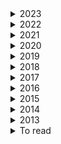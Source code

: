 <details><summary>  2023 </summary>

1. [How to avoid machine learning pitfalls: guide for academic researchers](https://arxiv.org/pdf/2108.02497.pdf)
2. [Should You Mask 15% in Masked Language Modeling?](https://arxiv.org/pdf/2202.08005.pdf) 10 Feb 2023
3. [The NLP Task Effectiveness of Long-Range Transformers](https://arxiv.org/pdf/2202.07856.pdf)  11 Feb 2023
4. [Learning Better Masking for Better Language Model Pre-training](https://arxiv.org/pdf/2208.10806.pdf) 25 May 2023
5. [LONGNET: Scaling Transformers to 1,000,000,000 Tokens](https://arxiv.org/pdf/2307.02486.pdf)  19 Jul 2023
6. [Exploring the Limits of Transfer Learning with a Unified Text-to-Text Transformer](https://arxiv.org/pdf/1910.10683.pdf) 9 Sep 2023
7. [RoFormer: Enhanced Transformer with Rotary Position Embedding](https://arxiv.org/pdf/2104.09864.pdf)  8 Nov 2023

</details>

<details><summary>  2022 </summary>

1. [Exploring Neural Models for Query-Focused Summarization](https://arxiv.org/pdf/2112.07637.pdf)   26 Apr 2022
2. [EXT5: TOWARDS EXTREME MULTI-TASK SCALING FOR TRANSFER LEARNING](https://arxiv.org/pdf/2111.10952.pdf)   29 Jan 2022
3. [cosFormer: Rethinking Softmax in Attention](https://arxiv.org/pdf/2202.08791.pdf) 17  Feb 2022
4. [The Efficiency Misnomer](https://arxiv.org/pdf/2110.12894.pdf)  6 Mar 2022  
5. [HIBRIDS: Attention with Hierarchical Biases for Structure-aware Long Document Summarization](https://arxiv.org/pdf/2203.10741.pdf)  21 Mar 2022
6. [On the Intrinsic and Extrinsic Fairness Evaluation Metrics for Contextualized Language Representations](https://arxiv.org/pdf/2203.13928.pdf)  25 March 2022
7. [Position Information in Transformers:An Overview](https://watermark.silverchair.com/coli_a_00445.pdf?token=AQECAHi208BE49Ooan9kkhW_Ercy7Dm3ZL_9Cf3qfKAc485ysgAAAzswggM3BgkqhkiG9w0BBwagggMoMIIDJAIBADCCAx0GCSqGSIb3DQEHATAeBglghkgBZQMEAS4wEQQMiF2pW3jmgMl_l_omAgEQgIIC7luPtILVeDT3W-cICJMGu285No_ZhMuCD6cytZDXtmJ9Zs188Vawlndp7-DDl2HpQeIV4ZtOEwLoSouGeRMqeZMbEqWD4yWRqivJWcQ6qtdWUTpNKyjsQtysX8x-wWU1GaNuh8PkKVXy7w4rZunjHkJTk7sSJ06kDwaGW-I8c8-cxf9gUcRhlCUJ-U8aCflPjW1W-wm8bTD9mndtg5vwHbTMpqvuzuoQ7aJBjgxXAJ6GE08RMP1wNGBmRvT_C3LkZnyBPBx1Xc7g0IeTMrVStOzpEdkJFGsZnj2X_8DyLm1mfrrwnNaY9FgRrYy0JMjYTCjIgnvuxuermAhoenRU0cISkaUm5wXxqUx6Qcen8Au1YT3sK-_uBIWrJdArhETEErtgvzkYLgsqyDs9V6wOBeFIFucodAbgZIcRu4CtUqPj82hqG-n9QxRsLVqCx76QIfzt53am20cwjZSpf4aef58Zv-d1XVhf0ON8O0CWZ8kZem5mlibAqaEebX5bzqipMfPL8Qt0BfyYYOvTXWT7ba6r4hl7UN246bAMVhIs1odMpJSnC8jbRk-_CeOawumwVVxYojp4hwjAhAa3wh8WsTGKG2QzlAbboHc5teZwrQqLXPuFM4pgU7IaeycgY5EQv_Qv4rJuByBZpuIekUIJbMgMhhu7ogr8qd9tYw-eEa-qab1KoXJaAktP1NzxExLfx55BJYuYMUy36Cv1kh2gJxfIHqHO4PI2UIBUUqu2WXDZpOVAKgEtuXKvNnxxJiUOx6T2aAHap1uAmDpn-D6OPcnMO_ttF8XHM9MX--F9NUxeVOo6o6gUni_MY_Ox0AGYk2Gg3efgrwjmgAAcvKlMIT9ka4Tu8BN_P5Gi-2LTi3CEdaBAHM1TFU_tr7H4XBTkXR2Zylk1bgS2xidTrUDOTJF1jqHwvNLOyGqADDr0tK_CFrODh74Fvrimy--oxwlvbbgI3NIuGABmw8XhExqmtzlJAzDwVqCgiqkuFx4xOg)  30 Mrch 2022
8. [LongT5: Efficient Text-To-Text Transformer for Long Sequences](https://arxiv.org/pdf/2112.07916.pdf)  3 May 2022
9. [Semantic Self-Segmentation for Abstractive Summarization of Long Documents in Low-Resource Regimes](https://www.semanticscholar.org/paper/Semantic-Self-Segmentation-for-Abstractive-of-Long-Moro-Ragazzi/4eb45f33446018175e266738be22f4d830ed697e)  28 June 2022
10. [An Empirical Survey on Long Document Summarization:Datasets, Models and Metrics](https://arxiv.org/pdf/2207.00939.pdf)  3 Jul 2022
11. [BLONDE: An Automatic Evaluation Metric for Document-level Machine Translation](https://arxiv.org/pdf/2103.11878.pdf) 5 jul 2022
12. [Scaling Laws vs Model Architectures:How does Inductive Bias Influence Scaling?](https://arxiv.org/pdf/2207.10551.pdf)  21 july 2022
13. [A Survey of Controllable Text Generation using Transformer-based Pre-trained Language Models](https://arxiv.org/pdf/2201.05337.pdf) 24 Aug 2023
14. [inearizing Transformer with Key-Value Memory Bank](https://arxiv.org/pdf/2203.12644.pdf)  13 Oct 2022
15. [STAR-Transformer: A Spatio-temporal Cross Attention Transformer for Human Action Recognition](https://arxiv.org/pdf/2210.07503.pdf)  14 Oct 2022
16. [Processing Long Legal Documents with Pre-trained Transformers: Modding LegalBERT and Longformer](https://aclanthology.org/2022.nllp-1.11.pdf)  2 November 2022
17. [Processing Long Legal Documents with Pre-trained Transformers:Modding LegalBERT and Longformer](https://arxiv.org/pdf/2211.00974.pdf) 10 Nov 2022
18. [RETHINKING ATTENTION WITH PERFORMERS](https://arxiv.org/pdf/2009.14794.pdf)   19 Nov 2022
19. [Transformer Language Models without Positional Encodings Still Learn Positional Information](https://arxiv.org/pdf/2203.16634.pdf) 5 Dec 2022
20. [CTRLsum: Towards Generic Controllable Text Summarization](https://aclanthology.org/2022.emnlp-main.396/) December 7-11, 2022
21. [A Length-Extrapolatable Transformer](https://arxiv.org/pdf/2212.10554.pdf)  20 Dec 2022
22. [Efficient Long-Text Understanding with Short-Text Models](https://arxiv.org/pdf/2208.00748.pdf) 27 Dec 2022

    
</details>

<details><summary>  2021 </summary>

1. [Big Bird: Transformers for Longer Sequences](https://arxiv.org/pdf/2007.14062.pdf) 8 Jan 2021
2. [Leveraging Passage Retrieval with Generative Models for Open Domain Question Answering](https://arxiv.org/pdf/2007.01282.pdf)  3 Feb 2021
3. [Efficient Attentions for Long Document Summarization](https://arxiv.org/pdf/2104.02112.pdf)   11 Apr 2021
4. [READTWICE: Reading Very Large Documents with Memories](https://arxiv.org/pdf/2105.04241.pdf)  11 May 2021
5. [Synthesizer: Rethinking Self-Attention for Transformer Models](https://arxiv.org/pdf/2005.00743.pdf) 24 May 2021
6. [Long-Span Summarization via Local Attention and Content Selection](https://arxiv.org/pdf/2105.03801.pdf)   29 May 2021
7. [Controllable Abstractive Dialogue Summarization with Sketch Supervision](https://arxiv.org/abs/2105.14064)  3 Jun 2021
8. [Poolingformer: Long document modeling with pooling attention](https://arxiv.org/pdf/2105.04371.pdf)  24 Oct 2022
4. [Switch transformers: Scaling to trillion parameter models with simple and efficient sparsity](https://arxiv.org/pdf/2101.03961.pdf)  ArXiv  11 January 2021
7. [Hierarchical Learning for Generation with Long Source Sequences](https://arxiv.org/pdf/2104.07545.pdf)  Published 15 April 2021
8. [Long-Span Summarization via Local Attention and Content Selection](https://arxiv.org/pdf/2105.03801.pdf)  8 May 2021
9. [HIBERT: Document Level Pre-training of Hierarchical Bidirectional Transformers for Document Summarization](https://arxiv.org/pdf/1905.06566.pdf) 16 May 2019
10. [Sliding Selector Network with Dynamic Memory for Extractive Summarization of Long Documents](https://aclanthology.org/2021.naacl-main.470.pdf) 
11. [Charformer: Fast character transformers via gradient-based subword tokenization](https://arxiv.org/pdf/2106.12672.pdf)  Published 23 June 2021
12. [Perceiver IO: A General Architecture for Structured Inputs & Outputs](https://arxiv.org/pdf/2107.14795.pdf)  30 July 2021
13. [Video Paragraph Captioning as a Text Summarization Task](https://aclanthology.org/2021.acl-short.9.pdf)  August 1–6, 2021
14. [CDLM: Cross-Document Language Modeling](https://arxiv.org/pdf/2101.00406.pdf)  2 Sep 2021
15. [Do Transformer Modifications Transfer Across Implementations and Applications?](https://arxiv.org/pdf/2102.11972.pdf)  10 Sep 2021 
16. [SHAPE: Shifted Absolute Position Embedding for Transformers](https://arxiv.org/pdf/2109.05644.pdf)   13 Sep 2021
17. [NB-MLM: Efficient Domain Adaptation of Masked Language Models for Sentiment Analysis](https://aclanthology.org/2021.emnlp-main.717.pdf)   November 7–11, 2021
16. [Sparse is Enough in Scaling Transformers](https://arxiv.org/pdf/2111.12763.pdf)  24 Nov 2021
17. [Memory transformer with hierarchical attention for long document processing](https://ieeexplore.ieee.org/document/9681776)  25 November 2021
18. [ GLaM: Efficient scaling of language models with mixtureof-experts. ](https://arxiv.org/pdf/2112.06905.pdf)   13 December 2021
   
    
</details> 
    

<details><summary>  2020 </summary>
    
1. [Reformer: The Efficient Transformer](https://arxiv.org/pdf/2001.04451.pdf)  Published 13 January 2020 , publishe on arive 18 Feb 2020
2. [SpanBERT: Improving Pre-training by Representing and Predicting Spans](https://arxiv.org/pdf/1907.10529.pdf)  18 Jan 2020
3. [Sparse sinkhorn attention](https://arxiv.org/pdf/2002.11296.pdf)    26 February 2020
4. [Efficient Content-Based Sparse Attention with Routing Transformers](https://arxiv.org/pdf/2003.05997.pdf)  12 March 2020
5. [Learning to Encode Position for Transformer with Continuous Dynamical Mode](https://arxiv.org/pdf/2003.09229.pdf)  13 Mar 2020
6. [Leveraging Pre-trained Checkpoints for Sequence Generation Tasks](https://arxiv.org/pdf/1907.12461.pdf) 16 April 2020
7. [ETC: Encoding Long and Structured Inputs in Transformers](https://aclanthology.org/2020.emnlp-main.19.pdf)  17 April 2020
8. [From Standard Summarization to New Tasks and Beyond: Summarization with Manifold Information](https://arxiv.org/pdf/2005.04684.pdf) 10 May 2020
9. [XLNet: Generalized Autoregressive Pretraining for Language Understanding](https://arxiv.org/pdf/1906.08237.pdf)  2 Jan 2020 
10. [SpanBERT: Improving Pre-training by Representing and Predicting Spans](https://arxiv.org/pdf/1907.10529.pdf)  8 Jan 2020
11. [Funnel-transformer: Filtering out sequential redundancy for efficient language processing](https://arxiv.org/pdf/2006.03236.pdf) Published  5 June 2020
12. [GMAT: Global Memory Augmentation for Transformers](https://arxiv.org/pdf/2006.03274.pdf)  5 Jun 2020
13. [Masked Language Modeling for Proteins via Linearly Scalable Long-Context Transformers](https://arxiv.org/pdf/2006.03555.pdf)  Published 5 June 2020
14. [Linformer: Self-Attention with Linear Complexity](https://arxiv.org/pdf/2006.04768.pdf)  14 Jun 2020
15. [SEAL: Segment-wise Extractive-Abstractive Long-form Text Summarization](https://arxiv.org/pdf/2006.10213.pdf)  18 Jun 2020
16. [Transformers are RNNs: Fast autoregressive transformers with linear attention.](https://arxiv.org/pdf/2006.16236.pdf)    29 June 2020
17. [GShard: Scaling Giant Models with Conditional Computation and Automatic Sharding](https://arxiv.org/pdf/2006.16668.pdf)  30 June 2020
18. [Do Transformers Need Deep Long-Range Memory?](https://arxiv.org/pdf/2007.03356.pdf)  7 July 20207 July 2020
19. [PEGASUS: Pre-training with Extracted Gap-sentences for Abstractive Summarization](https://arxiv.org/pdf/1912.08777.pdf) 10 Jul 2020
20. [Transformers are RNNs: Fast Autoregressive Transformers with Linear Attention](https://arxiv.org/pdf/2006.16236.pdf) 31 Aug 2020
21. [A Divide-and-Conquer Approach to the Summarization of Long Documents](https://arxiv.org/pdf/2004.06190.pdf)    23 Sep 2020  
22. [RETHINKING ATTENTION WITH PERFORMERS](https://arxiv.org/pdf/2009.14794.pdf) 30 sep_2020
23. [Masked Language Modeling for Proteins via Linearly Scalable Long-Context Transformers](https://arxiv.org/pdf/2006.03555.pdf)   1 Oct 2020
24. [What Do Position Embeddings Learn? An Empirical Study of Pre-Trained Language Model Positional Encoding](https://arxiv.org/pdf/2010.04903.pdf)   10 Oct 2020
25. [Blockwise Self-Attention for Long Document Understanding](https://arxiv.org/pdf/1911.02972.pdf)  1 Nov 2020
26. [LONG RANGE ARENA: A BENCHMARK FOR EFFICIENT TRANSFORMERS](https://arxiv.org/pdf/2011.04006.pdf)   8 Nov 2020
27. [ETC: Encoding Long and Structured Inputs in Transformers](https://aclanthology.org/2020.emnlp-main.19.pdf)  November 16–20, 2020
28. [Longformer: The Long-Document Transformer](https://arxiv.org/pdf/2004.05150.pdf)  2 Dec 2020

    
</details>  

<details><summary>  2019 </summary>

1. [Analysis of Positional Encodings for Neural Machine Translation](https://www-i6.informatik.rwth-aachen.de/publications/download/1132/RosendahlJanTranVietAnhKhoaWangWeiyueNeyHermann--AnalysisofPositionalEncodingsforNeuralMachineTranslation--2019.pdf)   2019
2. [Language Models are Unsupervised Multitask Learners](https://gwern.net/doc/ai/nn/transformer/gpt/2019-radford.pdf)  2019
3. [CC-News-En: A Large English News Corpus](https://people.eng.unimelb.edu.au/ammoffat/abstracts/cikm20ccnews.pdf)  2019
4. [Cloze-driven Pretraining of Self-attention Networks](https://arxiv.org/pdf/1903.07785.pdf)     19 Mar 2019
5. [Generating long sequences with sparse transformers](https://arxiv.org/pdf/1904.10509.pdf)  Published 23 April 2019
6. [HIBERT: Document Level Pre-training of Hierarchical Bidirectional Transformers for Document Summarization](https://arxiv.org/pdf/1905.06566.pdf)   16 May 2019 
7. [Sample Efficient Text Summarization Using a Single Pre-Trained Transformer](https://arxiv.org/pdf/1905.08836.pdf)  21 May 2019
8. [BERT: Pre-training of Deep Bidirectional Transformers for Language Understanding](https://arxiv.org/pdf/1810.04805.pdf)  24 May 2019 
9. [Set Transformer: A Framework for Attention-based Permutation-Invariant Neural Networks](https://arxiv.org/pdf/1810.00825.pdf)  26 May 2019
10. [Transformer-XL: Attentive Language Models beyond a Fixed-Length Context](https://arxiv.org/pdf/1901.02860.pdf)  2 Jun 2019
11. [ERNIE: Enhanced Language Representation with Informative Entities](https://arxiv.org/pdf/1905.07129.pdf)   4 Jun 2019
12. [Large memory layers with product keys](https://arxiv.org/pdf/1907.05242.pdf)   10 July 2019
13. [RoBERTa: A Robustly Optimized BERT Pretraining Approach](https://arxiv.org/pdf/1907.11692.pdf)  26 Jul 2019
14. [Natural Questions: A Benchmark for Question Answering Research](https://aclanthology.org/Q19-1026.pdf)    1 August 2019
15. [Adaptive Attention Span in Transformers](https://arxiv.org/pdf/1905.07799.pdf)   8 Aug 2019
16. [Neural Text Summarization: A Critical Evaluation](https://arxiv.org/pdf/1908.08960.pdf)   23 Aug 2019
17. [Text Summarization with Pretrained Encoders](https://arxiv.org/pdf/1908.08345.pdf)  5 Sep 2019
18. [Generating Logical Forms from Graph Representations of Text and Entities](https://arxiv.org/pdf/1905.08407.pdf)  25 Sep 2019
19. [A Simple Method for Commonsense Reasoning](https://arxiv.org/pdf/1806.02847.pdf)    26 Sep 2019
20. [Evaluating the Factual Consistency of Abstractive Text Summarization](https://arxiv.org/pdf/1910.12840.pdf)       28 October 2019
21. [Text Summarization with Pretrained Encoders.](https://arxiv.org/pdf/1910.12840.pdf)   Published 28 October 2019
22. [Evaluating the Factual Consistency of Abstractive Text Summarization](https://arxiv.org/pdf/1910.12840.pdf)   28 Oct 2019
23. [BART: Denoising Sequence-to-Sequence Pre-training for Natural Language Generation, Translation, and Comprehension](https://arxiv.org/pdf/1910.13461.pdf)   29 Oct 2019
24. [SAMSum Corpus: A Human-annotated Dialogue Dataset for Abstractive Summarization](https://aclanthology.org/D19-5409.pdf)  4 Nov 2019
25. [Open Domain Web Keyphrase Extraction Beyond Language Modeling](https://arxiv.org/pdf/1911.02671.pdf)  6 Nov 2019
26. [COMPRESSIVE TRANSFORMERS FOR LONG-RANGE SEQUENCE MODELLING](https://arxiv.org/pdf/1911.05507.pdf)   13 Nov 2019  
    
</details>


<details><summary>  2018 </summary>

1. [Self-Attention with Relative Position Representations](https://arxiv.org/pdf/1803.02155.pdf)  12 Apr 2018
2. [Set Transformer: A Framework for Attention-based Permutation-Invariant Neural Networks](https://arxiv.org/pdf/1810.00825.pdf)   26 May 2019
3. [Generating Wikipedia by summarizing long sequences](https://arxiv.org/pdf/1801.10198.pdf)  30 Jan 2018
4. [NEWSROOM: A Dataset of 1.3 Million Summaries with Diverse Extractive Strategies](https://aclanthology.org/N18-1065.pdf)   June 1 - 6, 2018
5. [HOTPOTQA: A Dataset for Diverse, Explainable Multi-hop Question Answering](https://arxiv.org/pdf/1809.09600.pdf)  25 Sep 2018
6. [MUSIC TRANSFORMER: GENERATING MUSIC WITH LONG-TERM STRUCTURE](https://arxiv.org/pdf/1809.04281.pdf)  12 Dec 2018 
7. []() 

    
</details> 

<details><summary>  2017 </summary>

3. [Get To The Point: Summarization with Pointer-Generator Networks](https://aclanthology.org/P17-1099.pdf)   Published 1 April 2017
    
</details> 

<details><summary>  2016 </summary>

4. [Learning-based single-document summarization with compression and anaphoricity constraints]()
    
</details> 

<details><summary>  2015 </summary>

5. 
    
</details> 

<details><summary>  2014 </summary>

6. 
    
</details> 

<details><summary>  2013 </summary>

7. 
    
</details> 

<details><summary>  To read </summary>

1. [Efficient Long-Text Understanding with Short-Text Models](https://direct.mit.edu/tacl/article/doi/10.1162/tacl_a_00547/115346/Efficient-Long-Text-Understanding-with-Short-Text)
2. [Simple Local Attentions Remain Competitive for Long-Context Tasks](https://arxiv.org/pdf/2112.07210.pdf) 4 May 2022
3. [Adapting Pretrained Text-to-Text Models for Long Text Sequences](https://arxiv.org/pdf/2209.10052.pdf)  16 Nov 2022
4. [Investigating Efficiently Extending Transformers Long Input Summarization](https://arxiv.org/pdf/2208.04347.pdf)  8 Aug 2022
5. [A Survey on Long Text Modeling with Transformers](https://arxiv.org/pdf/2302.14502.pdf)  28 Feb 2023
6. [How Far are We from Robust Long Abstractive Summarization?](https://arxiv.org/pdf/2210.16732.pdf)  30 Oct 2022
7. [ZeroSCROLLS: A Zero-Shot Benchmark for Long Text Understanding](https://arxiv.org/pdf/2305.14196.pdf) 23 May 2023
8. [In-context Autoencoder for Context Compression in a Large Language Model](https://arxiv.org/pdf/2307.06945.pdf)  13 Jul 2023
9. [Lost in the Middle: How Language Models Use Long Contexts](https://arxiv.org/pdf/2307.03172.pdf) 6 Jul 2023
10. [Position Information in Transformers:An Overview](https://arxiv.org/pdf/2102.11090.pdf)  9 Sep 2021
11. [mLongT5: A Multilingual and Efficient Text-To-Text Transformer for Longer Sequences](https://arxiv.org/pdf/2305.11129.pdf)  18 May 2023 
13. [Dynamic Masking Rate Schedules for MLM Pretraining](https://arxiv.org/pdf/2305.15096.pdf)
14. [RoBERTa: A Robustly Optimized BERT Pretraining Approach](https://arxiv.org/pdf/1907.11692.pdf) 26 Jul 2019
15. [Cross-Attention is All You Need:Adapting Pretrained Transformers for Machine Translation](https://aclanthology.org/2021.emnlp-main.132.pdf)
16. [Efficient Transformers: A Survey](https://arxiv.org/pdf/2009.06732.pdf)   4 Mar 2022
17. [PONET: POOLING NETWORK FOR EFFICIENT TOKEN MIXING IN LONG SEQUENCES](https://arxiv.org/pdf/2110.02442.pdf) 22 May 2023
18. [DEBERTAV3: IMPROVING DEBERTA USING ELECTRA-STYLE PRE-TRAINING WITH GRADIENTDISENTANGLED EMBEDDING SHARING](https://arxiv.org/pdf/2111.09543.pdf) 24 Mar 2023
19. [COLT5: Faster Long-Range Transformers with Conditional Computation](https://arxiv.org/pdf/2303.09752.pdf) 14 Apr 2023
20. [AWESOME: GPU Memory-constrained Long Document Summarization using Memory Mechanism and Global Salient Content](https://arxiv.org/pdf/2305.14806.pdf) 24 May 2023
21. [Adapting Language Models to Compress Contexts](https://arxiv.org/pdf/2305.14788.pdf) 24 May 2023
22. [Long-range Language Modeling with Self-retrieval](https://arxiv.org/pdf/2306.13421.pdf)  23 Jun 2023
23. [LONG RANGE ARENA: A BENCHMARK FOR EFFICIENTTRANSFORMERS](https://arxiv.org/pdf/2011.04006.pdf)  8 Nov 2020
24. [Block-State Transformer](https://arxiv.org/pdf/2306.09539.pdf)  15 Jun 2023
25. [Scaling Laws vs Model Architectures: How does Inductive Bias Influence Scaling?](https://arxiv.org/pdf/2207.10551.pdf)  21 Jul 2022
26. [Emergent Abilities of Large Language Models](https://arxiv.org/pdf/2206.07682.pdf)   26 Oct 2022
27. [ColBERT: Efficient and Effective Passage Search via Contextualized Late Interaction over BERT](https://arxiv.org/pdf/2004.12832.pdf) 4 Jun 2020
28. [An Experimental Study on Pretraining Transformers from Scratch for IR](https://arxiv.org/pdf/2301.10444.pdf)   25 Jan 2023
29. [In-context Autoencoder for Context Compression in a Large Language Model](https://arxiv.org/pdf/2307.06945.pdf) 13 Jul 2023
30. [Adapting Language Models to Compress Contexts](https://arxiv.org/pdf/2305.14788.pdf#cite.RMT)   24 May 2023
31. [Blockwise Compression of Transformer-based Models without Retraining](https://arxiv.org/pdf/2304.01483.pdf)  4 Apr 2023
32. [Hypoformer: Hybrid Decomposition Transformer for Edge-friendly Neural Machine Translation](https://aclanthology.org/2022.emnlp-main.475.pdf)
33. [Text Compression-aided Transformer Encoding](https://arxiv.org/pdf/2102.05951.pdf)   11 Feb 2021
34. [GROUPED SELF-ATTENTION MECHANISM FOR A MEMORY-EFFICIENT TRANSFORMER](https://arxiv.org/pdf/2210.00440.pdf) 6 Oct 2022
35. [Shortformer: Better Language Modeling Using Shorter Inputs](https://aclanthology.org/2021.acl-long.427.pdf)
36. [Shortformer: Better Language Modeling Using Shorter Inputs](https://aclanthology.org/2021.acl-long.427.pdf)  August 1–6, 2021. Facebook AI Research, 3Allen Institute for AI
37. [A Length-Extrapolatable Transformer](https://arxiv.org/pdf/2212.10554.pdf)    20 Dec 2022
38. [he Stack: 3 TB of permissively licensed source code](https://arxiv.org/pdf/2211.15533.pdf)        20 Nov 2022
39. [https://arxiv.org/pdf/2110.08207.pdf](MULTITASK PROMPTED TRAINING ENABLES ZERO-SHOT TASK GENERALIZATION)   17 March 2022
    
    
</details> 
